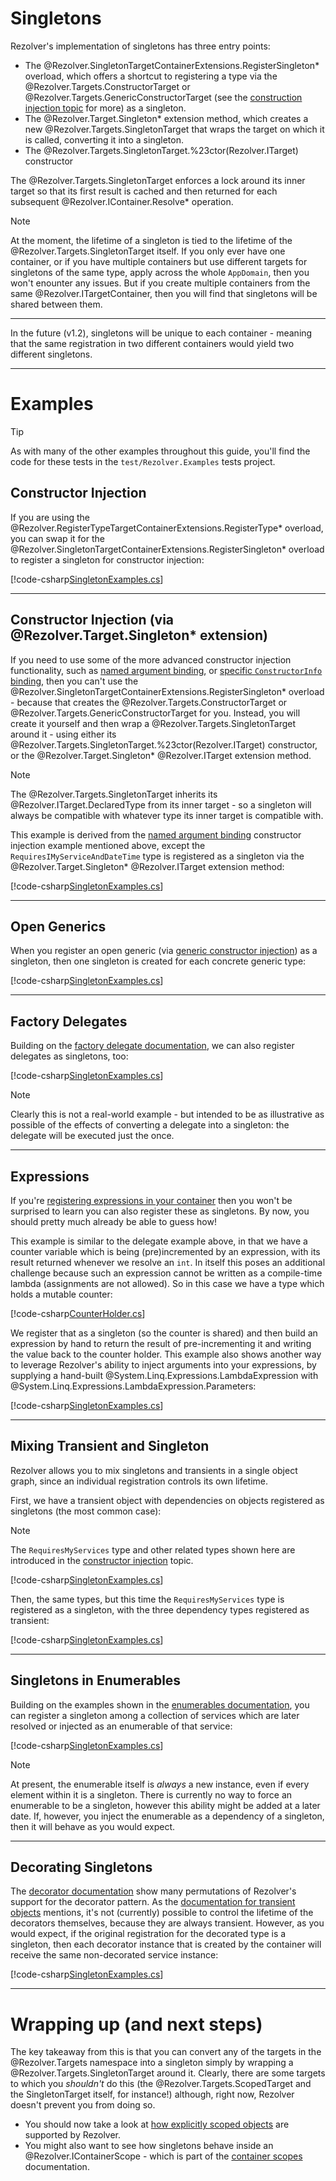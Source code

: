 ﻿# Singletons

Rezolver's implementation of singletons has three entry points:

- The @Rezolver.SingletonTargetContainerExtensions.RegisterSingleton* overload, which offers a shortcut to registering a type via the 
@Rezolver.Targets.ConstructorTarget or @Rezolver.Targets.GenericConstructorTarget (see the 
[construction injection topic](../constructor-injection/index.md) for more) as a singleton.
- The @Rezolver.Target.Singleton* extension method, which creates a new @Rezolver.Targets.SingletonTarget that wraps the target
on which it is called, converting it into a singleton.
- The @Rezolver.Targets.SingletonTarget.%23ctor(Rezolver.ITarget) constructor

The @Rezolver.Targets.SingletonTarget enforces a lock around its inner target so that its first result is cached and then returned
for each subsequent @Rezolver.IContainer.Resolve* operation.

> [!NOTE]
> At the moment, the lifetime of a singleton is tied to the lifetime of the @Rezolver.Targets.SingletonTarget itself.
> If you only ever have one container, or if you have multiple containers but use different targets for singletons 
> of the same type, apply across the whole `AppDomain`, then you won't enounter any issues.  But if you create multiple
> containers from the same @Rezolver.ITargetContainer, then you will find that singletons will be shared between them.
> * * *
> In the future (v1.2), singletons will be unique to each container - 
> meaning that the same registration in two different containers would yield two different singletons.

* * *

# Examples

> [!TIP]
> As with many of the other examples throughout this guide, you'll find the code for these tests in the `test/Rezolver.Examples` tests
> project.

## Constructor Injection

If you are using the @Rezolver.RegisterTypeTargetContainerExtensions.RegisterType* overload, you can swap it for the 
@Rezolver.SingletonTargetContainerExtensions.RegisterSingleton* overload to register a singleton for constructor injection:

[!code-csharp[SingletonExamples.cs](../../../../../test/Rezolver.Tests.Examples/SingletonExamples.cs#example1)]

* * *

## Constructor Injection (via @Rezolver.Target.Singleton* extension)

If you need to use some of the more advanced constructor injection functionality, such as 
[named argument binding](../constructor-injection/index.md#best-match-named-args), or 
[specific `ConstructorInfo` binding](../constructor-injection/index.md#with-a-constructorinfo), then you can't use the 
@Rezolver.SingletonTargetContainerExtensions.RegisterSingleton* overload - because that creates the @Rezolver.Targets.ConstructorTarget or
@Rezolver.Targets.GenericConstructorTarget for you.  Instead, you will create it yourself and then wrap a 
@Rezolver.Targets.SingletonTarget around it - using either its @Rezolver.Targets.SingletonTarget.%23ctor(Rezolver.ITarget) constructor, or 
the @Rezolver.Target.Singleton* @Rezolver.ITarget extension method.

> [!NOTE]
> The @Rezolver.Targets.SingletonTarget inherits its @Rezolver.ITarget.DeclaredType from its inner target - so a singleton will always be
> compatible with whatever type its inner target is compatible with.

This example is derived from the [named argument binding](../constructor-injection/index.md#best-match-named-args) constructor injection 
example mentioned above, except the `RequiresIMyServiceAndDateTime` type is registered as a singleton via the 
@Rezolver.Target.Singleton* @Rezolver.ITarget extension method:

[!code-csharp[SingletonExamples.cs](../../../../../test/Rezolver.Tests.Examples/SingletonExamples.cs#example2)]

* * *

## Open Generics

When you register an open generic (via [generic constructor injection](../constructor-injection/generics.md)) as a singleton, then one 
singleton is created for each concrete generic type:

[!code-csharp[SingletonExamples.cs](../../../../../test/Rezolver.Tests.Examples/SingletonExamples.cs#example3)]

* * *

## Factory Delegates

Building on the [factory delegate documentation](../delegates.md), we can also register delegates as singletons, too:

[!code-csharp[SingletonExamples.cs](../../../../../test/Rezolver.Tests.Examples/SingletonExamples.cs#example4)]

> [!NOTE]
> Clearly this is not a real-world example - but intended to be as illustrative as possible of the effects of converting a delegate
> into a singleton: the delegate will be executed just the once.

* * *

## Expressions

If you're [registering expressions in your container](../expressions.md) then you won't be surprised to learn you can also register
these as singletons.  By now, you should pretty much already be able to guess how!

This example is similar to the delegate example above, in that we have a counter variable which is being (pre)incremented by an expression, 
with its result returned whenever we resolve an `int`.  In itself this poses an additional challenge because such an expression cannot be 
written as a compile-time lambda (assignments are not allowed).  So in this case we have a type which holds a mutable counter:

[!code-csharp[CounterHolder.cs](../../../../../test/Rezolver.Tests.Examples/Types/CounterHolder.cs#example)]

We register that as a singleton (so the counter is shared) and then build an expression by hand to return the result of pre-incrementing
it and writing the value back to the counter holder.  This example also shows another way to leverage Rezolver's ability to inject arguments 
into your expressions, by supplying a hand-built @System.Linq.Expressions.LambdaExpression with @System.Linq.Expressions.LambdaExpression.Parameters:

[!code-csharp[SingletonExamples.cs](../../../../../test/Rezolver.Tests.Examples/SingletonExamples.cs#example5)]

* * *

## Mixing Transient and Singleton

Rezolver allows you to mix singletons and transients in a single object graph, since an individual registration controls its own lifetime.

First, we have a transient object with dependencies on objects registered as singletons (the most common case):

> [!NOTE]
> The `RequiresMyServices` type and other related types shown here are introduced in the [constructor injection](../constructor-injection/index.md)
> topic.

[!code-csharp[SingletonExamples.cs](../../../../../test/Rezolver.Tests.Examples/SingletonExamples.cs#example6)]

Then, the same types, but this time the `RequiresMyServices` type is registered as a singleton, with the three dependency types registered
as transient:

[!code-csharp[SingletonExamples.cs](../../../../../test/Rezolver.Tests.Examples/SingletonExamples.cs#example7)]

* * *

## Singletons in Enumerables

Building on the examples shown in the [enumerables documentation](../enumerables.md), you can register a singleton among a collection
of services which are later resolved or injected as an enumerable of that service:

[!code-csharp[SingletonExamples.cs](../../../../../test/Rezolver.Tests.Examples/SingletonExamples.cs#example8)]

> [!NOTE]
> At present, the enumerable itself is *always* a new instance, even if every element within it is a singleton.  There is currently
> no way to force an enumerable to be a singleton, however this ability might be added at a later date.  If, however, you
> inject the enumerable as a dependency of a singleton, then it will behave as you would expect.

* * *

## Decorating Singletons

The [decorator documentation](../decorators.md) show many permutations of Rezolver's support for the decorator pattern.  As the 
[documentation for transient objects](transient.md) mentions, it's not (currently) possible to control the lifetime of the decorators themselves,
because they are always transient.  However, as you would expect, if the original registration for the decorated type is a singleton, then 
each decorator instance that is created by the container will receive the same non-decorated service instance:

[!code-csharp[SingletonExamples.cs](../../../../../test/Rezolver.Tests.Examples/SingletonExamples.cs#example9)]

* * *

# Wrapping up (and next steps)

The key takeaway from this is that you can convert any of the targets in the @Rezolver.Targets namespace into a singleton simply by wrapping
a @Rezolver.Targets.SingletonTarget around it.  Clearly, there are some targets to which you *shouldn't* do this (the @Rezolver.Targets.ScopedTarget
and the SingletonTarget itself, for instance!) although, right now, Rezolver doesn't prevent you from doing so.

- You should now take a look at [how explicitly scoped objects](scoped.md) are supported by Rezolver.
- You might also want to see how singletons behave inside an @Rezolver.IContainerScope - which is part of the 
[container scopes](container-scopes.md) documentation.